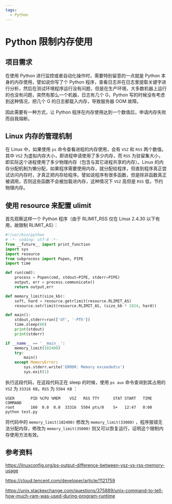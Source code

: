 ```yaml
---
tags:
  - Python
---
```


# Python 限制内存使用

## 项目需求

在使用 Python 进行监控或者自动化操作时，需要特别留意的一点就是 Python 本身的内存使用，譬如说你写了个 Python 程序，查看日志并在日志里提取关键字进行分析，然后在测试环境程序运行没有问题，但是在生产环境，大多数机器上运行的也没有问题，突然有那么一个机器，日志有几个 G，Python 写的时候没有考虑到这种情况，把几个 G 的日志都载入内存，导致服务器 OOM 故障。

因此需要有一种方式，让 Python 程序在内存使用达到一个数值后，申请内存失败而自我熔断。

## Linux 内存的管理机制

在 Linux 中，如果使用 `ps` 命令查看进程的内存使用，会有 `VSZ` 和 `RSS` 两个数值。其中 `VSZ` 为虚拟内存大小，即进程申请使用了多少内存，而 `RSS` 为驻留集大小，即实际这个进程使用了多少物理内存（包含与其它进程共享的内存）。Linux 的内存分配机制为懒分配，如果程序需要使用内存，就分配给程序，但直到程序真正尝试访问内存时，才真正把内存给程序。譬如说程序有很多函数，但是除非函数真正被调用，否则这些函数不会被加载进内存，这种情况下 `VSZ` 高但是 `RSS` 低，节约物理内存。

## 使用 resource 来配置 ulimit

首先观察这样一个 Python 程序（由于 RLIMIT_RSS 仅在 Linux 2.4.30 以下有用，故限制 RLIMIT_AS）：

```python
#!/usr/bin/python
# -*- coding: utf-8 -*-
from __future__ import print_function
import sys
import resource
from subprocess import Popen, PIPE
import time

def run(cmd):
    process = Popen(cmd, stdout=PIPE, stderr=PIPE)
    output, err = process.communicate()
    return output,err

def memory_limit(size_kb):
    soft, hard = resource.getrlimit(resource.RLIMIT_AS)
    resource.setrlimit(resource.RLIMIT_AS, (size_kb * 1024, hard))

def main():
    stdout,stderr=run(['df', '-PTh'])
    time.sleep(60)
    print(stdout)
    print(stderr)

if __name__ == '__main__':
    memory_limit(102400)
    try:
        main()
    except MemoryError:
        sys.stderr.write('ERROR: Memory exceeded\n')
        sys.exit(1)
```

执行这段代码，在这段代码正在 sleep 的时候，使用 `ps aux` 命令查询到其占用的 `VSZ` 为 `33316 KB`，`RSS` 为 `5504 KB` ：

```
USER       PID %CPU %MEM    VSZ   RSS TTY      STAT START   TIME COMMAND
root       160  0.0  0.0  33316  5504 pts/0    S+   12:47   0:00 python test.py
```

将代码中的 `memory_limit(102400)` 修改为 `memory_limit(33000)` ，程序报错无法分配内存，修改为 `memory_limit(35000)` 则又可以恢复运行，证明这个限制内存使用方法有效。

## 参考资料

https://linuxconfig.org/ps-output-difference-between-vsz-vs-rss-memory-usage

https://cloud.tencent.com/developer/article/1121759

https://unix.stackexchange.com/questions/375889/unix-command-to-tell-how-much-ram-was-used-during-program-runtime
